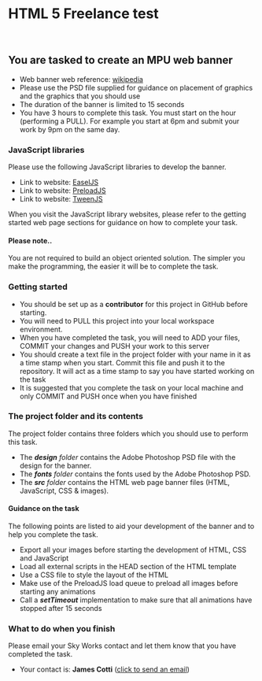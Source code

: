 <h1>HTML 5 Freelance test</h1>
<br>
<h2>You are tasked to create an MPU web banner</h2>
<ul>
  <li>Web banner web reference: <a href="https://en.wikipedia.org/wiki/Web_banner">wikipedia</a></li>
  <li>Please use the PSD file supplied for guidance on placement of graphics and the graphics that you should use</li>
  <li>The duration of the banner is limited to 15 seconds</li>
  <li>You have 3 hours to complete this task. You must start on the hour (performing a PULL). For example you start at 6pm and submit your work by 9pm on the same day.</li>
</ul>
<h3>JavaScript libraries</h3>
<p>Please use the following JavaScript libraries to develop the banner.</p>
<ul>
  <li>Link to website: <a href="http://createjs.com/easeljs">EaselJS</a></li>
  <li>Link to website: <a href="http://createjs.com/preloadjs">PreloadJS</a></li>
  <li>Link to website: <a href="http://createjs.com/tweenjs">TweenJS</a></li>
</ul>
<p>When you visit the JavaScript library websites, please refer to the getting started web page sections for guidance on how to complete your task.</p>
<h4>Please note..</h4>
<p>You are not required to build an object oriented solution. The simpler you make the programming, the easier it will be to complete the task.</p>
<h3>Getting started</h3>
<ul>
  <li>You should be set up as a <strong>contributor</strong> for this project in GitHub before starting.</li>
  <li>You will need to PULL this project into your local workspace environment.</a></li>
  <li>When you have completed the task, you will need to ADD your files, COMMIT your changes and PUSH your work to this server</li>
  <li>You should create a text file in the project folder with your name in it as a time stamp when you start. Commit this file and push it to the repository. It will act as a time stamp to say you have started working on the task</li>
  <li>It is suggested that you complete the task on your local machine and only COMMIT and PUSH once when you have finished</li>
</ul>
<h3>The project folder and its contents</h3>
<p>The project folder contains three folders which you should use to perform this task.</p>
<ul>
  <li>The <strong><i>design</strong> folder</i> contains the Adobe Photoshop PSD file with the design for the banner.</li>
  <li>The <strong><i>fonts</strong> folder</i> contains the fonts used by the Adobe Photoshop PSD.</li>
  <li>The <strong><i>src</strong> folder</i> contains the HTML web page banner files (HTML, JavaScript, CSS & images).</li>
</ul>
<h4>Guidance on the task</h4>
<p>The following points are listed to aid your development of the banner and to help you complete the task.</p>
<ul>
  <li>Export all your images before starting the development of HTML, CSS and JavaScript</li>
  <li>Load all external scripts in the HEAD section of the HTML template</li>
  <li>Use a CSS file to style the layout of the HTML</li>
  <li>Make use of the PreloadJS load queue to preload all images before starting any animations</li>
  <li>Call a <strong><i>setTimeout</i></strong> implementation to make sure that all animations have stopped after 15 seconds</li>
</ul>
<h3>What to do when you finish</h3>
<p>Please email your Sky Works contact and let them know that you have completed the task.</p>
<ul>
  <li>Your contact is: <strong>James Cotti</strong> (<a href="mailto:james.cotti@sky.uk">click to send an email</a>)</li>
</ul>

